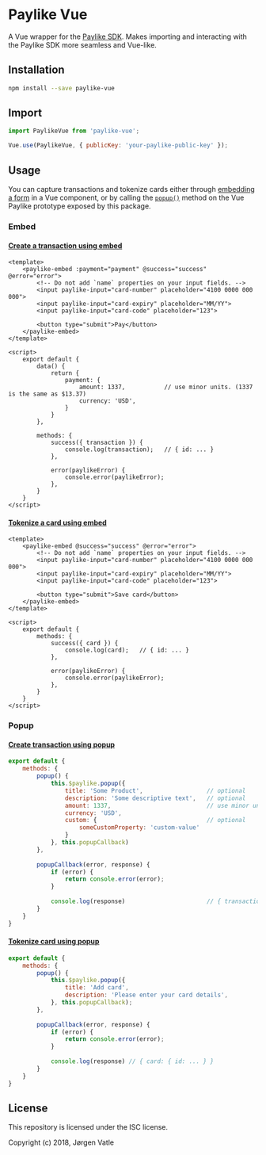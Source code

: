# Paylike Vue
A Vue wrapper for the [Paylike SDK](https://github.com/paylike/sdk). Makes importing and interacting with the Paylike
SDK more seamless and Vue-like.

## Installation
```bash
npm install --save paylike-vue
```

## Import
```js
import PaylikeVue from 'paylike-vue';

Vue.use(PaylikeVue, { publicKey: 'your-paylike-public-key' });
```

## Usage
You can capture transactions and tokenize cards either through [embedding a form](#embed) in a Vue component, or by
calling the [`popup()`](#popup) method on the Vue Paylike prototype exposed by this package.

### Embed

#### [Create a transaction using embed](https://github.com/paylike/sdk#embedded-form-for-transactions)
```vue
<template>
    <paylike-embed :payment="payment" @success="success" @error="error">
        <!-- Do not add `name` properties on your input fields. -->
        <input paylike-input="card-number" placeholder="4100 0000 000 000">
        <input paylike-input="card-expiry" placeholder="MM/YY">
        <input paylike-input="card-code" placeholder="123">
        
        <button type="submit">Pay</button>
    </paylike-embed>
</template>

<script>
    export default {
        data() {
            return {
                payment: {
                    amount: 1337,           // use minor units. (1337 is the same as $13.37)
                    currency: 'USD',
                }
            }
        },
        
        methods: {
            success({ transaction }) {
                console.log(transaction);   // { id: ... }
            },
            
            error(paylikeError) {
                console.error(paylikeError);
            },
        }
    }
</script>
```

#### [Tokenize a card using embed](https://github.com/paylike/sdk#embedded-form-for-tokenization)
```vue
<template>
    <paylike-embed @success="success" @error="error">
        <!-- Do not add `name` properties on your input fields. -->
        <input paylike-input="card-number" placeholder="4100 0000 000 000">
        <input paylike-input="card-expiry" placeholder="MM/YY">
        <input paylike-input="card-code" placeholder="123">
        
        <button type="submit">Save card</button>
    </paylike-embed>
</template>

<script>
    export default {
        methods: {
            success({ card }) {
                console.log(card);   // { id: ... }
            },
            
            error(paylikeError) {
                console.error(paylikeError);
            },
        }
    }
</script>
```

### Popup

#### [Create transaction using popup](https://github.com/paylike/sdk#popup-for-a-transaction)
```js
export default {
    methods: {
        popup() {
            this.$paylike.popup({
                title: 'Some Product',                  // optional
                description: 'Some descriptive text',   // optional
                amount: 1337,                           // use minor units. (1337 is the same as $13.37)
                currency: 'USD',
                custom: {                               // optional
                    someCustomProperty: 'custom-value'
                }
            }, this.popupCallback)
        },
        
        popupCallback(error, response) {
            if (error) {
                return console.error(error);
            }
            
            console.log(response)                       // { transaction: { id: ... } }
        }
    }
}
```

#### [Tokenize card using popup](https://github.com/paylike/sdk#popup-to-save-tokenize-a-card-for-later-use)
```js
export default {
    methods: {
        popup() {
            this.$paylike.popup({
                title: 'Add card',
                description: 'Please enter your card details',
            }, this.popupCallback);
        },
        
        popupCallback(error, response) {
            if (error) {
                return console.error(error);
            }
            
            console.log(response) // { card: { id: ... } }
        }
    }
}
```

## License
This repository is licensed under the ISC license.

Copyright (c) 2018, Jørgen Vatle